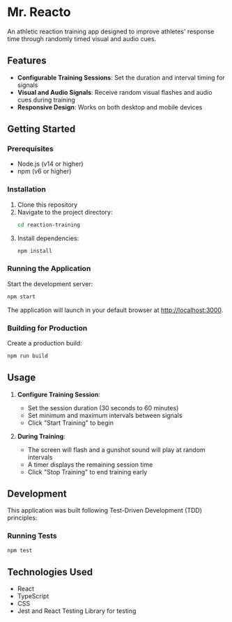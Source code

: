 # Mr. Reacto

An athletic reaction training app designed to improve athletes' response time through randomly timed visual and audio cues.

## Features

- **Configurable Training Sessions**: Set the duration and interval timing for signals
- **Visual and Audio Signals**: Receive random visual flashes and audio cues during training
- **Responsive Design**: Works on both desktop and mobile devices

## Getting Started

### Prerequisites

- Node.js (v14 or higher)
- npm (v6 or higher)

### Installation

1. Clone this repository
2. Navigate to the project directory:
   ```bash
   cd reaction-training
   ```
3. Install dependencies:
   ```bash
   npm install
   ```

### Running the Application

Start the development server:
```bash
npm start
```

The application will launch in your default browser at [http://localhost:3000](http://localhost:3000).

### Building for Production

Create a production build:
```bash
npm run build
```

## Usage

1. **Configure Training Session**:
   - Set the session duration (30 seconds to 60 minutes)
   - Set minimum and maximum intervals between signals
   - Click "Start Training" to begin

2. **During Training**:
   - The screen will flash and a gunshot sound will play at random intervals
   - A timer displays the remaining session time
   - Click "Stop Training" to end training early

## Development

This application was built following Test-Driven Development (TDD) principles:

### Running Tests

```bash
npm test
```

## Technologies Used

- React
- TypeScript
- CSS
- Jest and React Testing Library for testing
